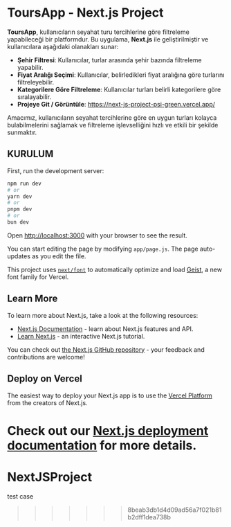 
# **ToursApp - Next.js Project**

**ToursApp**, kullanıcıların seyahat turu tercihlerine göre filtreleme yapabileceği bir platformdur. Bu uygulama, **Next.js** ile geliştirilmiştir ve kullanıcılara aşağıdaki olanakları sunar:

- **Şehir Filtresi**: Kullanıcılar, turlar arasında şehir bazında filtreleme yapabilir.
- **Fiyat Aralığı Seçimi**: Kullanıcılar, belirledikleri fiyat aralığına göre turlarını filtreleyebilir.
- **Kategorilere Göre Filtreleme**: Kullanıcılar turları belirli kategorilere göre sıralayabilir.
-  **Projeye Git / Görüntüle**:  https://next-js-project-psi-green.vercel.app/

Amacımız, kullanıcıların seyahat tercihlerine göre en uygun turları kolayca bulabilmelerini sağlamak ve filtreleme işlevselliğini hızlı ve etkili bir şekilde sunmaktır.




## KURULUM

First, run the development server:

```bash
npm run dev
# or
yarn dev
# or
pnpm dev
# or
bun dev
```

Open [http://localhost:3000](http://localhost:3000) with your browser to see the result.

You can start editing the page by modifying `app/page.js`. The page auto-updates as you edit the file.

This project uses [`next/font`](https://nextjs.org/docs/app/building-your-application/optimizing/fonts) to automatically optimize and load [Geist](https://vercel.com/font), a new font family for Vercel.

## Learn More

To learn more about Next.js, take a look at the following resources:

- [Next.js Documentation](https://nextjs.org/docs) - learn about Next.js features and API.
- [Learn Next.js](https://nextjs.org/learn) - an interactive Next.js tutorial.

You can check out [the Next.js GitHub repository](https://github.com/vercel/next.js) - your feedback and contributions are welcome!

## Deploy on Vercel

The easiest way to deploy your Next.js app is to use the [Vercel Platform](https://vercel.com/new?utm_medium=default-template&filter=next.js&utm_source=create-next-app&utm_campaign=create-next-app-readme) from the creators of Next.js.

Check out our [Next.js deployment documentation](https://nextjs.org/docs/app/building-your-application/deploying) for more details.
=======
# NextJSProject
test case
>>>>>>> 8beab3db1d4d09ad56a7f021b81b2dff1dea738b
